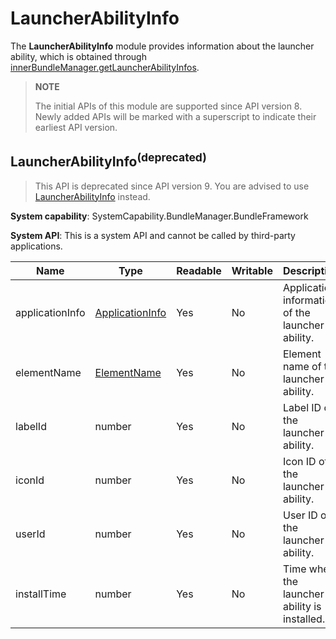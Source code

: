 # LauncherAbilityInfo

The **LauncherAbilityInfo** module provides information about the launcher ability, which is obtained through [innerBundleManager.getLauncherAbilityInfos](js-apis-Bundle-InnerBundleManager.md).

> **NOTE**
>
> The initial APIs of this module are supported since API version 8. Newly added APIs will be marked with a superscript to indicate their earliest API version.

## LauncherAbilityInfo<sup>(deprecated)<sup>

> This API is deprecated since API version 9. You are advised to use [LauncherAbilityInfo](js-apis-bundleManager-launcherAbilityInfo.md) instead.

**System capability**: SystemCapability.BundleManager.BundleFramework

**System API**: This is a system API and cannot be called by third-party applications.

| Name           | Type                                                | Readable| Writable| Description                                  |
| --------------- | ---------------------------------------------------- | ---- | ---- | -------------------------------------- |
| applicationInfo | [ApplicationInfo](js-apis-bundle-ApplicationInfo.md) | Yes  | No  | Application information of the launcher ability.|
| elementName     | [ElementName](js-apis-bundle-ElementName.md)         | Yes  | No  | Element name of the launcher ability.   |
| labelId         | number                                               | Yes  | No  | Label ID of the launcher ability.            |
| iconId          | number                                               | Yes  | No  | Icon ID of the launcher ability.            |
| userId          | number                                               | Yes  | No  | User ID of the launcher ability.            |
| installTime     | number                                               | Yes  | No  | Time when the launcher ability is installed.          |
